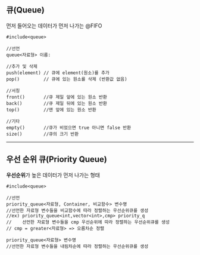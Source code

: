 ## 큐(Queue)
먼저 들어오는 데이터가 먼저 나가는 @FIFO

```
#include<queue>

//선언
queue<자료형> 이름:

//추가 및 삭제
push(element) // 큐에 element(원소)를 추가
pop()         // 큐에 있는 원소를 삭제 (반환값 없음)

//서칭
front()       //큐 제일 앞에 있는 원소 반환
back()        //큐 제일 뒤에 있는 원소 반환
top()         //맨 앞에 있는 원소 반환

//기타
empty()       //큐가 비었으면 true 아니면 false 반환
size()        //큐의 크기 반환
```
---

## 우선 순위 큐(Priority Queue)
**우선순위**가 높은 데이터가 먼저 나가는 형태

```
#include<queue>

//선언
priority_queue<자료형, Container, 비교함수> 변수명
//선언한 자료형 변수들을 비교함수에 따라 정렬하는 우선순위큐를 생성
//ex) priority_queue<int,vector<int>,cmp> priority_q
//    선언한 자료형 변수들을 cmp 우선순위에 따라 정렬하는 우선순위큐를 생성
// cmp = greater<자료형> => 오름차순 정렬

priority_queue<자료형> 변수명
//선언한 자료형 변수들을 내림차순에 따라 정렬하는 우선순위큐를 생성
```

